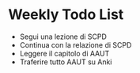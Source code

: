 # Weekly Todo List

* Segui una lezione di SCPD
* Continua con la relazione di SCPD
* Leggere il capitolo di AAUT 
* Traferire tutto AAUT su Anki
